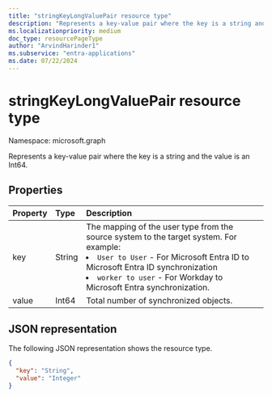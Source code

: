 ```yaml
---
title: "stringKeyLongValuePair resource type"
description: "Represents a key-value pair where the key is a string and the value is an Int64."
ms.localizationpriority: medium
doc_type: resourcePageType
author: "ArvindHarinder1"
ms.subservice: "entra-applications"
ms.date: 07/22/2024
---
```


# stringKeyLongValuePair resource type

Namespace: microsoft.graph

Represents a key-value pair where the key is a string and the value is an Int64.

## Properties
| Property       | Type    |Description|
|:---------------|:--------|:----------|
|key|String| The mapping of the user type from the source system to the target system. For example:<br/><li>`User to User` - For Microsoft Entra ID to Microsoft Entra ID synchronization <br/><li>`worker to user` - For Workday to Microsoft Entra synchronization. <br/> |
|value|Int64|Total number of synchronized objects.|

## JSON representation

The following JSON representation shows the resource type.

<!-- {
  "blockType": "resource",
  "optionalProperties": [

  ],
  "@odata.type": "microsoft.graph.stringKeyLongValuePair"
}-->

```json
{
  "key": "String",
  "value": "Integer"
}

```

<!-- uuid: 8fcb5dbc-d5aa-4681-8e31-b001d5168d79
2015-10-25 14:57:30 UTC -->
<!--
{
  "type": "#page.annotation",
  "description": "stringKeyLongValuePair resource",
  "keywords": "",
  "section": "documentation",
  "tocPath": "",
  "suppressions": []
}
-->
